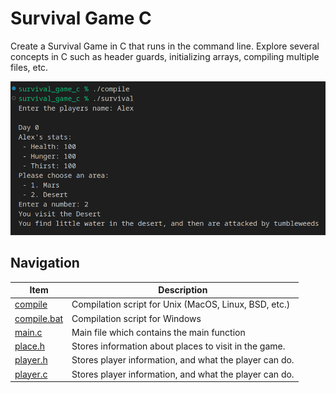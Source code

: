 # Survival Game C

Create a Survival Game in C that runs in the command line. Explore several concepts in C such as header guards, initializing arrays, compiling multiple files, etc.

![Screenshot of CLI Game](./cli_screenshot.jpg)

## Navigation

|             Item             |  Description  |
|------------------------------|---------------|
| [compile](./compile)         | Compilation script for Unix (MacOS, Linux, BSD, etc.) |
| [compile.bat](./compile.bat) | Compilation script for Windows |
| [main.c](./main.c)           | Main file which contains the main function |
| [place.h](./place.h)         | Stores information about places to visit in the game. |
| [player.h](./player.h)       | Stores player information, and what the player can do. |
| [player.c](./player.h)       | Stores player information, and what the player can do. |


